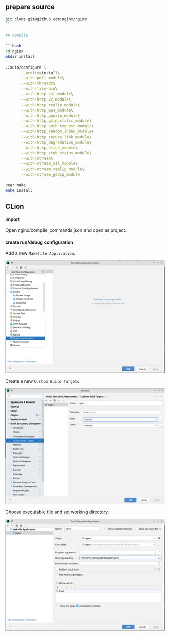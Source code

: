 ## prepare source

```bash
git clone git@github.com:nginx/nginx
``

## compile

```bash
cd nginx
mkdir install

./auto/configure \
       --prefix=install\
       --with-poll_module\
       --with-threads\
       --with-file-aio\
       --with-http_ssl_module\
       --with-http_v2_module\
       --with-http_realip_module\
       --with-http_mp4_module\
       --with-http_gunzip_module\
       --with-http_gzip_static_module\
       --with-http_auth_request_module\
       --with-http_random_index_module\
       --with-http_secure_link_module\
       --with-http_degradation_module\
       --with-http_slice_module\
       --with-http_stub_status_module\
       --with-stream\
       --with-stream_ssl_module\
       --with-stream_realip_module\
       --with-stream_geoip_module
       
bear make
make install

```

## CLion

#### import

Open nginx/compile_commands.json and open as project.

#### create run/debug configuration
	
Add a new `Makefile Application`.

![new makefile application](./create_new_configuration.png)


Create a new `Custom Build Targets`.

![new custom build targets](./custom_build_target.png)

Choose executable file and set working directory.

![executable file and environment](./executable_and_environment.png)


